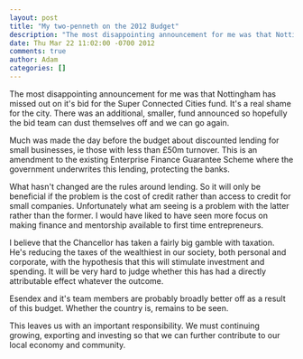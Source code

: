 ```yaml
---
layout: post
title: "My two-penneth on the 2012 Budget"
description: "The most disappointing announcement for me was that Nottingham has missed out on it's bid for the Super Connected Cities fund. It's a real shame for the city. There was an additional, smaller, fund announced so hopefully the bid team can dust them..."
date: Thu Mar 22 11:02:00 -0700 2012
comments: true
author: Adam
categories: []
---
```


The most disappointing announcement for me was that Nottingham has missed out on it's bid for the Super Connected Cities fund. It's a real shame for the city. There was an additional, smaller, fund announced so hopefully the bid team can dust themselves off and we can go again.

Much was made the day before the budget about discounted lending for small businesses, ie those with less than &pound;50m turnover. This is an amendment to the existing Enterprise Finance Guarantee Scheme where the government underwrites this lending, protecting the banks.

What hasn't changed are the rules around lending. So it will only be beneficial if the problem is the cost of credit rather than access to credit for small companies. Unfortunately what am seeing is a problem with the latter rather than the former. I would have liked to have seen more focus on making finance and mentorship available to first time entrepreneurs.

I believe that the Chancellor has taken a fairly big gamble with taxation. He's reducing the taxes of the wealthiest in our society, both personal and corporate, with the hypothesis that this will stimulate investment and spending. It will be very hard to judge whether this has had a directly attributable effect whatever the outcome.

Esendex and it's team members are probably broadly better off as a result of this budget. Whether the country is, remains to be seen.

This leaves us with an important responsibility. We must continuing growing, exporting and investing so that we can further contribute to our local economy and community.
